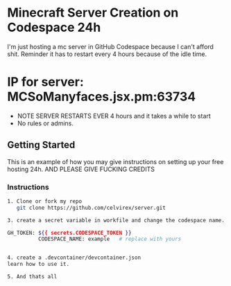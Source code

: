 # Minecraft Server Creation on Codespace 24h 
I'm just hosting a mc server in GitHub Codespace because I can't afford shit. Reminder it has to restart every 4 hours because of the idle time.
# IP for server: MCSoManyfaces.jsx.pm:63734
- NOTE SERVER RESTARTS EVER 4 hours  and it takes a while to start 
- No rules or admins.

<!-- GETTING STARTED -->
## Getting Started

This is an example of how you may give instructions on setting up your free hosting 24h. AND PLEASE GIVE FUCKING CREDITS

### Instructions
```sh
1. Clone or fork my repo
   git clone https://github.com/celvirex/server.git

3. create a secret variable in workfile and change the codespace name.

GH_TOKEN: ${{ secrets.CODESPACE_TOKEN }}
          CODESPACE_NAME: example   # replace with yours


4. create a .devcontainer/devcontainer.json
learn how to use it.

5. And thats all
```

